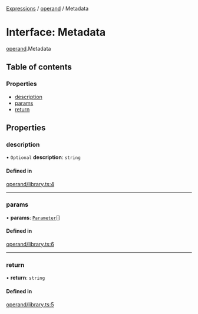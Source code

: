 [Expressions](../README.md) / [operand](../modules/operand.md) / Metadata

# Interface: Metadata

[operand](../modules/operand.md).Metadata

## Table of contents

### Properties

- [description](operand.Metadata.md#description)
- [params](operand.Metadata.md#params)
- [return](operand.Metadata.md#return)

## Properties

### description

• `Optional` **description**: `string`

#### Defined in

[operand/library.ts:4](https://github.com/FlavioLionelRita/3xpr/blob/a373ee9/src/lib/operand/library.ts#L4)

___

### params

• **params**: [`Parameter`](model.Parameter.md)[]

#### Defined in

[operand/library.ts:6](https://github.com/FlavioLionelRita/3xpr/blob/a373ee9/src/lib/operand/library.ts#L6)

___

### return

• **return**: `string`

#### Defined in

[operand/library.ts:5](https://github.com/FlavioLionelRita/3xpr/blob/a373ee9/src/lib/operand/library.ts#L5)
